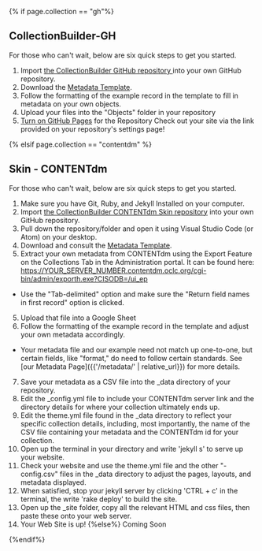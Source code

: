 

{% if page.collection == "gh"%}
## CollectionBuilder-GH

For those who can't wait, below are six quick steps to get you started.

1. Import <a href="https://github.com/CollectionBuilder/collectionbuilder-gh" target="_blank">the CollectionBuilder GitHub repository </a> into your own GitHub repository.
2. Download the <a href="https://docs.google.com/spreadsheets/d/1Uv9ytll0hysMOH1j-VL1lZx6PWvc1zf3L35sK_4IuzI/edit#gid=0" target="_blank">Metadata Template</a>.
3. Follow the formatting of the example record in the template to fill in metadata on your own objects.
4. Upload your files into the "Objects" folder in your repository<a target="_blank" href="https://help.github.com/en/articles/configuring-a-publishing-source-for-github-pages">
5. Turn on GitHub Pages</a> for the Repository Check out your site via the link provided on your repository's settings page!

{% elsif page.collection == "contentdm" %}
## Skin - CONTENTdm

For those who can't wait, below are six quick steps to get you started.</p>
1. Make sure you have Git, Ruby, and Jekyll Installed on your computer.
1. Import [the CollectionBuilder CONTENTdm Skin repository](https://github.com/CollectionBuilder/collectionbuilder-cdm) into your own GitHub repository.
2. Pull down the repository/folder and open it using Visual Studio Code (or Atom) on your desktop.
2. Download and consult the [Metadata Template](https://docs.google.com/spreadsheets/d/1Uv9ytll0hysMOH1j-VL1lZx6PWvc1zf3L35sK_4IuzI/edit#gid=0).
3. Extract your own metadata from CONTENTdm using the Export Feature on the Collections Tab in the Administration portal. It can be found here: https://YOUR_SERVER_NUMBER.contentdm.oclc.org/cgi-bin/admin/exporth.exe?CISODB=/ui_ep
  - Use the "Tab-delimited" option and make sure the "Return field names in first record" option is clicked.
5. Upload that file into a Google Sheet
6. Follow the formatting of the example record in the template and adjust your own metadata accordingly.
  - Your metadata file and our example need not match up one-to-one, but certain fields, like "format," do need to follow certain standards. See [our Metadata Page]({{'/metadata/' | relative_url}}) for more details.
7. Save your metadata as a CSV file into the _data directory of your repository. 
8. Edit the _config.yml file to include your CONTENTdm server link and the directory details for where your collection ultimately ends up.  
9. Edit the theme.yml file found in the _data directory to reflect your specific collection details, including, most importantly, the name of the CSV file containing your metadata and the CONTENTdm id for your collection. 
10. Open up the terminal in your directory and write 'jekyll s' to serve up your website. 
11. Check your website and use the theme.yml file and the other "-config.csv" files in the _data directory to adjust the pages, layouts, and metadata displayed. 
12. When satisfied, stop your jekyll server by clicking 'CTRL + c' in the terminal, the write 'rake deploy' to build the site. 
13. Open up the _site folder, copy all the relevant HTML and css files, then paste these onto your web server. 
14. Your Web Site is up!
{%else%}
Coming Soon

{%endif%}
